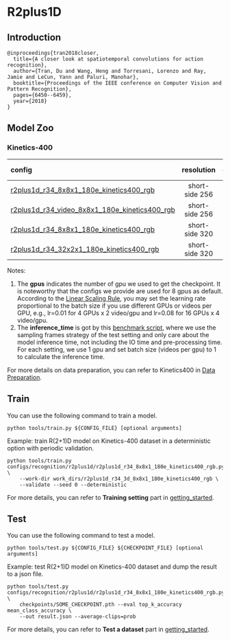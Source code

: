 # R2plus1D

## Introduction

```
@inproceedings{tran2018closer,
  title={A closer look at spatiotemporal convolutions for action recognition},
  author={Tran, Du and Wang, Heng and Torresani, Lorenzo and Ray, Jamie and LeCun, Yann and Paluri, Manohar},
  booktitle={Proceedings of the IEEE conference on Computer Vision and Pattern Recognition},
  pages={6450--6459},
  year={2018}
}
```

## Model Zoo

### Kinetics-400

|config | resolution | gpus | backbone | pretrain| top1 acc| top5 acc | inference_time(video/s) | gpu_mem(M) | ckpt | log| json|
|:--|:--:|:--:|:--:|:--:|:--:|:--:|:--:|:--:|:--:|:--:|:--:|
|[r2plus1d_r34_8x8x1_180e_kinetics400_rgb](/configs/recognition/r2plus1d/r2plus1d_r34_8x8x1_180e_kinetics400_rgb.py) | short-side 256|8x4| ResNet34|None |67.30|87.65|x|5019|[ckpt](https://download.openmmlab.com/mmaction/recognition/r2plus1d/r2plus1d_r34_256p_8x8x1_180e_kinetics400_rgb/r2plus1d_r34_256p_8x8x1_180e_kinetics400_rgb_20200729-aa94765e.pth)|[log](https://download.openmmlab.com/mmaction/recognition/r2plus1d/r2plus1d_r34_256p_8x8x1_180e_kinetics400_rgb/20200728_021421.log)|[json](https://download.openmmlab.com/mmaction/recognition/r2plus1d/r2plus1d_r34_256p_8x8x1_180e_kinetics400_rgb/20200728_021421.log.json)|
|[r2plus1d_r34_video_8x8x1_180e_kinetics400_rgb](/configs/recognition/r2plus1d/r2plus1d_r34_video_8x8x1_180e_kinetics400_rgb.py) | short-side 256|8| ResNet34|None |67.3|87.8|x|5019|[ckpt](https://download.openmmlab.com/mmaction/recognition/r2plus1d/r2plus1d_r34_video_8x8x1_180e_kinetics400_rgb/r2plus1d_r34_video_8x8x1_180e_kinetics400_rgb_20200826-ab35a529.pth)|[log](https://download.openmmlab.com/mmaction/recognition/r2plus1d/r2plus1d_r34_video_8x8x1_180e_kinetics400_rgb/20200724_201360.log.json)|[json](https://download.openmmlab.com/mmaction/recognition/r2plus1d/r2plus1d_r34_video_8x8x1_180e_kinetics400_rgb/20200724_201360.log)|
|[r2plus1d_r34_8x8x1_180e_kinetics400_rgb](/configs/recognition/r2plus1d/r2plus1d_r34_8x8x1_180e_kinetics400_rgb.py) | short-side 320|8x2| ResNet34|None |68.68|88.36|1.6 (80x3 frames)|5019|[ckpt](https://download.openmmlab.com/mmaction/recognition/r2plus1d/r2plus1d_r34_8x8x1_180e_kinetics400_rgb/r2plus1d_r34_8x8x1_180e_kinetics400_rgb_20200618-3fce5629.pth)| [log](https://download.openmmlab.com/mmaction/recognition/r2plus1d/r2plus1d_r34_8x8x1_180e_kinetics400_rgb/r21d_8x8.log)| [json](https://download.openmmlab.com/mmaction/recognition/r2plus1d/r2plus1d_r34_8x8x1_180e_kinetics400_rgb/r2plus1d_r34_8x8_69.58_88.36.log.json)|
|[r2plus1d_r34_32x2x1_180e_kinetics400_rgb](/configs/recognition/r2plus1d/r2plus1d_r34_32x2x1_180e_kinetics400_rgb.py) |short-side 320|8x2| ResNet34|None |74.60|91.59|0.5 (320x3 frames)|12975| [ckpt](https://download.openmmlab.com/mmaction/recognition/r2plus1d/r2plus1d_r34_32x2x1_180e_kinetics400_rgb/r2plus1d_r34_32x2x1_180e_kinetics400_rgb_20200618-63462eb3.pth) | [log](https://download.openmmlab.com/mmaction/recognition/r2plus1d/r2plus1d_r34_32x2x1_180e_kinetics400_rgb/r21d_32x2.log)| [json](https://download.openmmlab.com/mmaction/recognition/r2plus1d/r2plus1d_r34_32x2x1_180e_kinetics400_rgb/r2plus1d_r34_32x2_74.6_91.6.log.json)|

Notes:

1. The **gpus** indicates the number of gpu we used to get the checkpoint. It is noteworthy that the configs we provide are used for 8 gpus as default.
   According to the [Linear Scaling Rule](https://arxiv.org/abs/1706.02677), you may set the learning rate proportional to the batch size if you use different GPUs or videos per GPU,
   e.g., lr=0.01 for 4 GPUs x 2 video/gpu and lr=0.08 for 16 GPUs x 4 video/gpu.
2. The **inference_time** is got by this [benchmark script](/tools/analysis/benchmark.py), where we use the sampling frames strategy of the test setting and only care about the model inference time,
   not including the IO time and pre-processing time. For each setting, we use 1 gpu and set batch size (videos per gpu) to 1 to calculate the inference time.

For more details on data preparation, you can refer to Kinetics400 in [Data Preparation](/docs/data_preparation.md).

## Train

You can use the following command to train a model.

```shell
python tools/train.py ${CONFIG_FILE} [optional arguments]
```

Example: train R(2+1)D model on Kinetics-400 dataset in a deterministic option with periodic validation.

```shell
python tools/train.py configs/recognition/r2plus1d/r2plus1d_r34_8x8x1_180e_kinetics400_rgb.py \
    --work-dir work_dirs/r2plus1d_r34_3d_8x8x1_180e_kinetics400_rgb \
    --validate --seed 0 --deterministic
```

For more details, you can refer to **Training setting** part in [getting_started](/docs/getting_started.md#training-setting).

## Test

You can use the following command to test a model.

```shell
python tools/test.py ${CONFIG_FILE} ${CHECKPOINT_FILE} [optional arguments]
```

Example: test R(2+1)D model on Kinetics-400 dataset and dump the result to a json file.

```shell
python tools/test.py configs/recognition/r2plus1d/r2plus1d_r34_8x8x1_180e_kinetics400_rgb.py \
    checkpoints/SOME_CHECKPOINT.pth --eval top_k_accuracy mean_class_accuracy \
    --out result.json --average-clips=prob
```

For more details, you can refer to **Test a dataset** part in [getting_started](/docs/getting_started.md#test-a-dataset).
